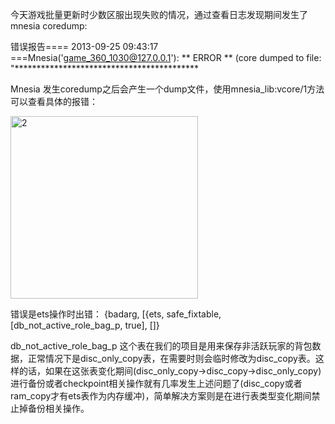 <!--
author: admin
date: 2013-09-25
title: [erlang]mnesia coredump一例
tags: coredump,Erlang,mnesia
category: Erlang
status: publish
summary: 今天游戏批量更新时少数区服出现失败的情况，通过查看日志发现期间发生了mnesia coredump:错误报告==== 2013-09-25 09:43:17 ===Mnesia('game_360_1030@127.0.0.1'): ** ERROR ** (core dumpe
-->

今天游戏批量更新时少数区服出现失败的情况，通过查看日志发现期间发生了mnesia coredump:

错误报告==== 2013-09-25 09:43:17 ===Mnesia('game_360_1030@127.0.0.1'): ** ERROR ** (core dumped to file: "******************************************

Mnesia 发生coredump之后会产生一个dump文件，使用mnesia_lib:vcore/1方法可以查看具体的报错：

<a href="http://www.qingliangcn.com/blog/blog/wp-content/uploads/2013/09/2.png"><img class="alignnone size-medium wp-image-413" alt="2" src="http://www.qingliangcn.com/blog/blog/wp-content/uploads/2013/09/2-300x292.png" width="300" height="292" /></a>

错误是ets操作时出错：
{badarg, [{ets, safe_fixtable, [db_not_active_role_bag_p, true], []}

db_not_active_role_bag_p 这个表在我们的项目是用来保存非活跃玩家的背包数据，正常情况下是disc_only_copy表，在需要时则会临时修改为disc_copy表。这样的话，如果在这张表变化期间(disc_only_copy-&gt;disc_copy-&gt;disc_only_copy)进行备份或者checkpoint相关操作就有几率发生上述问题了(disc_copy或者ram_copy才有ets表作为内存缓冲)，简单解决方案则是在进行表类型变化期间禁止掉备份相关操作。